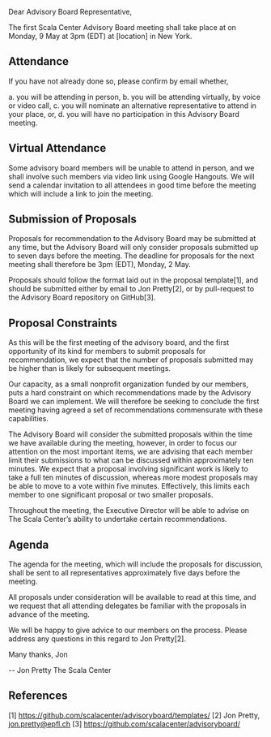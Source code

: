 Dear Advisory Board Representative,

The first Scala Center Advisory Board meeting shall take place at on Monday, 9
May at 3pm (EDT) at [location] in New York.

Attendance
----------

If you have not already done so, please confirm by email whether,

a. you will be attending in person,
b. you will be attending virtually, by voice or video call,
c. you will nominate an alternative representative to attend in your place, or,
d. you will have no participation in this Advisory Board meeting.


Virtual Attendance
------------------

Some advisory board members will be unable to attend in person, and we shall
involve such members via video link using Google Hangouts. We will send a
calendar invitation to all attendees in good time before the meeting which will
include a link to join the meeting.


Submission of Proposals
-----------------------

Proposals for recommendation to the Advisory Board may be submitted at any
time, but the Advisory Board will only consider proposals submitted up to seven
days before the meeting. The deadline for proposals for the next meeting shall
therefore be 3pm (EDT), Monday, 2 May.

Proposals should follow the format laid out in the proposal template[1], and
should be submitted either by email to Jon Pretty[2], or by pull-request to the
Advisory Board repository on GitHub[3].


Proposal Constraints
--------------------

As this will be the first meeting of the advisory board, and the first
opportunity of its kind for members to submit proposals for recommendation, we
expect that the number of proposals submitted may be higher than is likely for
subsequent meetings.

Our capacity, as a small nonprofit organization funded by our members, puts a
hard constraint on which recommendations made by the Advisory Board we can
implement. We will therefore be seeking to conclude the first meeting having
agreed a set of recommendations commensurate with these capabilities.

The Advisory Board will consider the submitted proposals within the time we
have available during the meeting, however, in order to focus our attention on
the most important items, we are advising that each member limit their
submissions to what can be discussed within approximately ten minutes. We
expect that a proposal involving significant work is likely to take a full ten
minutes of discussion, whereas more modest proposals may be able to move to a
vote within five minutes. Effectively, this limits each member to one
significant proposal or two smaller proposals.

Throughout the meeting, the Executive Director will be able to advise on The
Scala Center’s ability to undertake certain recommendations.


Agenda
------

The agenda for the meeting, which will include the proposals for discussion,
shall be sent to all representatives approximately five days before the
meeting.

All proposals under consideration will be available to read at this time, and
we request that all attending delegates be familiar with the proposals in
advance of the meeting.

We will be happy to give advice to our members on the process. Please address
any questions in this regard to Jon Pretty[2].


Many thanks,
Jon

-- 
Jon Pretty
The Scala Center

References
----------

[1] https://github.com/scalacenter/advisoryboard/templates/
[2] Jon Pretty, jon.pretty@epfl.ch
[3] https://github.com/scalacenter/advisoryboard/

